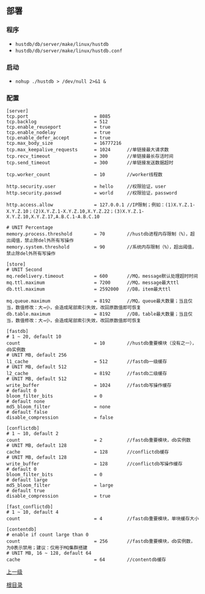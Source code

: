 部署
--

### 程序 ###

* `hustdb/db/server/make/linux/hustdb`
* `hustdb/db/server/make/linux/hustdb.conf`

### 启动 ###

* `nohup ./hustdb > /dev/null 2>&1 &`

### 配置 ###

    [server]
    tcp.port                        = 8085
    tcp.backlog                     = 512
    tcp.enable_reuseport            = true
    tcp.enable_nodelay              = true
    tcp.enable_defer_accept         = true
    tcp.max_body_size               = 16777216
    tcp.max_keepalive_requests      = 1024      //单链接最大请求数 
    tcp.recv_timeout                = 300       //单链接最长存活时间
    tcp.send_timeout                = 300       //单链接发送数据超时

    tcp.worker_count                = 10        //worker线程数

    http.security.user              = hello     //权限验证，user
    http.security.passwd            = world     //权限验证，password

    http.access.allow               = 127.0.0.1 //IP限制；例如：(1)X.Y.Z.1-X.Y.Z.10；(2)X.Y.Z.1-X.Y.Z.10,X.Y.Z.22；(3)X.Y.Z.1-X.Y.Z.10,X.Y.Z.17,A.B.C.1-A.B.C.10

	# UNIT Percentage
    memory.process.threshold        = 70        //hustdb进程内存限制（%），超出阈值，禁止除del外所有写操作
    memory.system.threshold         = 90        //系统内存限制（%），超出阈值，禁止除del外所有写操作

	[store]
	# UNIT Second
	mq.redelivery.timeout           = 600       //MQ，message默认处理超时时间
	mq.ttl.maximum                  = 7200      //MQ，message最大ttl
	db.ttl.maximum                  = 2592000   //DB，item最大ttl

	mq.queue.maximum                = 8192      //MQ，queue最大数量；当且仅当，数值修改：大→小，会造成尾部索引失效，改回原数值即可恢复
	db.table.maximum                = 8192      //DB，table最大数量；当且仅当，数值修改：大→小，会造成尾部索引失效，改回原数值即可恢复

    [fastdb]
    # 1 ~ 20, default 10
    count                           = 10        //hustdb重要模块（没有之一），db实例数
    # UNIT MB, default 256
    l1_cache                        = 512       //fastdb一级缓存
    # UNIT MB, default 512
    l2_cache                        = 8192      //fastdb二级缓存
    # UNIT MB, default 512
    write_buffer                    = 1024      //fastdb写操作缓存
    # default 0
    bloom_filter_bits               = 0
    # default none
    md5_bloom_filter                = none
    # default false
    disable_compression             = false

    [conflictdb]
    # 1 ~ 10, default 2
    count                           = 2         //fastdb重要模块，db实例数
    # UNIT MB, default 128
    cache                           = 128       //conflictdb缓存
    # UNIT MB, default 128
    write_buffer                    = 128       //conflictdb写操作缓存
    # default 0
    bloom_filter_bits               = 0
    # default large
    md5_bloom_filter                = large
    # default true
    disable_compression             = true

    [fast_conflictdb]
    # 1 ~ 10, default 4
    count                           = 4         //fastdb重要模块，单块缓存大小

    [contentdb]
    # enable if count large than 0
    count                           = 256       //fastdb重要模块，db实例数，为0表示禁用；建议：仅用于MQ集群搭建
    # UNIT MB, 16 ~ 128, default 64
    cache                           = 64        //contentdb缓存

[上一级](../index.md)

[根目录](../../index.md)